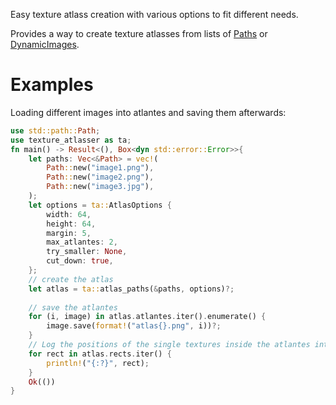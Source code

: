 Easy texture atlass creation with various options to fit different needs.

Provides a way to create texture atlasses from lists of [Paths](https://doc.rust-lang.org/stable/std/path/struct.Path.html) or [DynamicImages](https://docs.rs/image/).

# Examples #

Loading different images into atlantes and saving them afterwards:
```rust
use std::path::Path;
use texture_atlasser as ta;
fn main() -> Result<(), Box<dyn std::error::Error>>{
    let paths: Vec<&Path> = vec!(
        Path::new("image1.png"), 
        Path::new("image2.png"), 
        Path::new("image3.jpg"),
    );
    let options = ta::AtlasOptions { 
        width: 64,
        height: 64,
        margin: 5,
        max_atlantes: 2,
        try_smaller: None,
        cut_down: true,
    };
    // create the atlas
    let atlas = ta::atlas_paths(&paths, options)?;
    
    // save the atlantes
    for (i, image) in atlas.atlantes.iter().enumerate() {
        image.save(format!("atlas{}.png", i))?;
    }
    // Log the positions of the single textures inside the atlantes into the console
    for rect in atlas.rects.iter() {
        println!("{:?}", rect);
    }
    Ok(())
}
```
